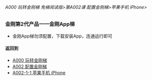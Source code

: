 ###### A000 玩转金刚梯 免梯阅读版>第A002课 配置金刚梯>苹果手机 iPhone>

### 金刚第2代产品一一金刚App梯

- 金刚App梯勿须配置，下载安装App，连通运行即可

#### 返回到
- [A000 玩转金刚梯](https://github.com/a2zitpro/web/blob/master/LadderFree/main.md)
- [A002 配置金刚梯](https://github.com/a2zitpro/web/blob/master/LadderFree/LadderConfigure/LadderConfigure.md)
- [A002-1-1 苹果手机 iPhone](https://github.com/a2zitpro/web/blob/master/LadderFree/LadderConfigure/Apple/iPhone/iPhone.md)


